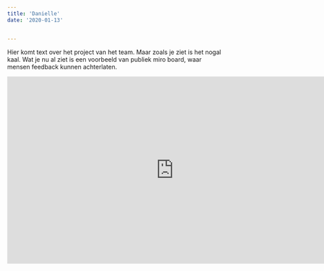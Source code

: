 ```yaml
---
title: 'Danielle'
date: '2020-01-13'


---
```


Hier komt text over het project van het team. Maar zoals je ziet is het nogal kaal. Wat je nu al ziet is een voorbeeld van publiek miro board, waar mensen feedback kunnen achterlaten.


<iframe width="768" height="432" src="https://miro.com/app/live-embed/o9J_lbs9kmU=/?moveToViewport=-813,-457,1625,913" frameBorder="0" scrolling="no" allowFullScreen></iframe>